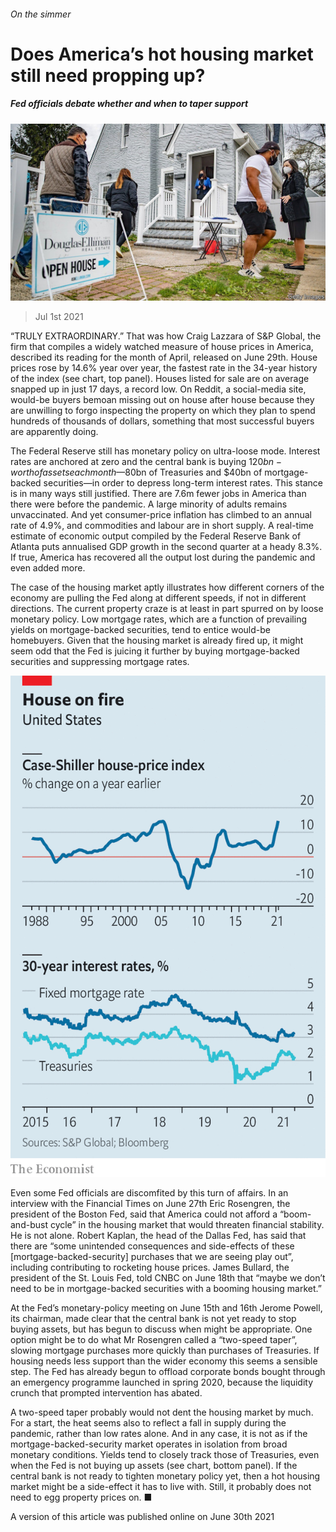 ###### On the simmer

# Does America’s hot housing market still need propping up? 

##### Fed officials debate whether and when to taper support 

![image](images/20210703_fnp003.jpg) 

> Jul 1st 2021 

“TRULY EXTRAORDINARY.” That was how Craig Lazzara of S&amp;P Global, the firm that compiles a widely watched measure of house prices in America, described its reading for the month of April, released on June 29th. House prices rose by 14.6% year over year, the fastest rate in the 34-year history of the index (see chart, top panel). Houses listed for sale are on average snapped up in just 17 days, a record low. On Reddit, a social-media site, would-be buyers bemoan missing out on house after house because they are unwilling to forgo inspecting the property on which they plan to spend hundreds of thousands of dollars, something that most successful buyers are apparently doing.

The Federal Reserve still has monetary policy on ultra-loose mode. Interest rates are anchored at zero and the central bank is buying $120bn-worth of assets each month—$80bn of Treasuries and $40bn of mortgage-backed securities—in order to depress long-term interest rates. This stance is in many ways still justified. There are 7.6m fewer jobs in America than there were before the pandemic. A large minority of adults remains unvaccinated. And yet consumer-price inflation has climbed to an annual rate of 4.9%, and commodities and labour are in short supply. A real-time estimate of economic output compiled by the Federal Reserve Bank of Atlanta puts annualised GDP growth in the second quarter at a heady 8.3%. If true, America has recovered all the output lost during the pandemic and even added more.


The case of the housing market aptly illustrates how different corners of the economy are pulling the Fed along at different speeds, if not in different directions. The current property craze is at least in part spurred on by loose monetary policy. Low mortgage rates, which are a function of prevailing yields on mortgage-backed securities, tend to entice would-be homebuyers. Given that the housing market is already fired up, it might seem odd that the Fed is juicing it further by buying mortgage-backed securities and suppressing mortgage rates.

![image](images/20210703_fnc736.png) 


Even some Fed officials are discomfited by this turn of affairs. In an interview with the Financial Times on June 27th Eric Rosengren, the president of the Boston Fed, said that America could not afford a “boom-and-bust cycle” in the housing market that would threaten financial stability. He is not alone. Robert Kaplan, the head of the Dallas Fed, has said that there are “some unintended consequences and side-effects of these [mortgage-backed-security] purchases that we are seeing play out”, including contributing to rocketing house prices. James Bullard, the president of the St. Louis Fed, told CNBC on June 18th that “maybe we don’t need to be in mortgage-backed securities with a booming housing market.”

At the Fed’s monetary-policy meeting on June 15th and 16th Jerome Powell, its chairman, made clear that the central bank is not yet ready to stop buying assets, but has begun to discuss when might be appropriate. One option might be to do what Mr Rosengren called a “two-speed taper”, slowing mortgage purchases more quickly than purchases of Treasuries. If housing needs less support than the wider economy this seems a sensible step. The Fed has already begun to offload corporate bonds bought through an emergency programme launched in spring 2020, because the liquidity crunch that prompted intervention has abated.

A two-speed taper probably would not dent the housing market by much. For a start, the heat seems also to reflect a fall in supply during the pandemic, rather than low rates alone. And in any case, it is not as if the mortgage-backed-security market operates in isolation from broad monetary conditions. Yields tend to closely track those of Treasuries, even when the Fed is not buying up assets (see chart, bottom panel). If the central bank is not ready to tighten monetary policy yet, then a hot housing market might be a side-effect it has to live with. Still, it probably does not need to egg property prices on. ■

A version of this article was published online on June 30th 2021

